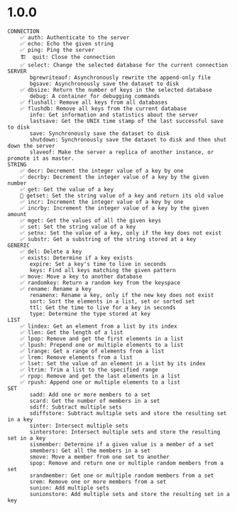 # 1.0.0
	CONNECTION
		✅ auth: Authenticate to the server
		✅ echo: Echo the given string
		✅ ping: Ping the server
		🏗️  quit: Close the connection
		✅ select: Change the selected database for the current connection
	SERVER
		   bgrewriteaof: Asynchronously rewrite the append-only file
		   bgsave: Asynchronously save the dataset to disk
		✅ dbsize: Return the number of keys in the selected database
		   debug: A container for debugging commands
		✅ flushall: Remove all keys from all databases
		✅ flushdb: Remove all keys from the current database
		   info: Get information and statistics about the server
		   lastsave: Get the UNIX time stamp of the last successful save to disk
		   save: Synchronously save the dataset to disk
		   shutdown: Synchronously save the dataset to disk and then shut down the server
		   slaveof: Make the server a replica of another instance, or promote it as master.
	STRING
		✅ decr: Decrement the integer value of a key by one
		✅ decrby: Decrement the integer value of a key by the given number
		✅ get: Get the value of a key
		🚫 getset: Set the string value of a key and return its old value
		✅ incr: Increment the integer value of a key by one
		✅ incrby: Increment the integer value of a key by the given amount
		✅ mget: Get the values of all the given keys
		✅ set: Set the string value of a key
		✅ setnx: Set the value of a key, only if the key does not exist
		✅ substr: Get a substring of the string stored at a key
	GENERIC
		✅ del: Delete a key
		✅ exists: Determine if a key exists
		   expire: Set a key's time to live in seconds
		   keys: Find all keys matching the given pattern
		✅ move: Move a key to another database
		✅ randomkey: Return a random key from the keyspace
		✅ rename: Rename a key
		   renamenx: Rename a key, only if the new key does not exist
		   sort: Sort the elements in a list, set or sorted set
		   ttl: Get the time to live for a key in seconds
		   type: Determine the type stored at key
	LIST
		✅ lindex: Get an element from a list by its index
		✅ llen: Get the length of a list
		✅ lpop: Remove and get the first elements in a list
		✅ lpush: Prepend one or multiple elements to a list
		✅ lrange: Get a range of elements from a list
		✅ lrem: Remove elements from a list
		✅ lset: Set the value of an element in a list by its index
		✅ ltrim: Trim a list to the specified range
		✅ rpop: Remove and get the last elements in a list
		✅ rpush: Append one or multiple elements to a list
	SET
		   sadd: Add one or more members to a set
		   scard: Get the number of members in a set
		   sdiff: Subtract multiple sets
		   sdiffstore: Subtract multiple sets and store the resulting set in a key
		   sinter: Intersect multiple sets
		   sinterstore: Intersect multiple sets and store the resulting set in a key
		   sismember: Determine if a given value is a member of a set
		   smembers: Get all the members in a set
		   smove: Move a member from one set to another
		   spop: Remove and return one or multiple random members from a set
		   srandmember: Get one or multiple random members from a set
		   srem: Remove one or more members from a set
		   sunion: Add multiple sets
		   sunionstore: Add multiple sets and store the resulting set in a key

